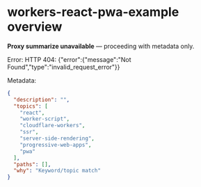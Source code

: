 # workers-react-pwa-example overview

**Proxy summarize unavailable** — proceeding with metadata only.

Error: HTTP 404: {"error":{"message":"Not Found","type":"invalid_request_error"}}

Metadata:
```json
{
  "description": "",
  "topics": [
    "react",
    "worker-script",
    "cloudflare-workers",
    "ssr",
    "server-side-rendering",
    "progressive-web-apps",
    "pwa"
  ],
  "paths": [],
  "why": "Keyword/topic match"
}
```